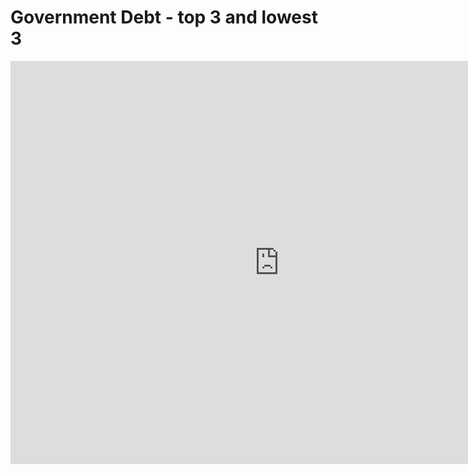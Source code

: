 # Government Debt - top 3 and lowest 3

<iframe src="https://data.oecd.org/chart/5FtU" width="860" height="645" style="border: 0" mozallowfullscreen="true" webkitallowfullscreen="true" allowfullscreen="true"><a href="https://data.oecd.org/chart/5FtU" target="_blank">OECD Chart: General government debt, Total, % of GDP, Annual, 2015</a></iframe>
